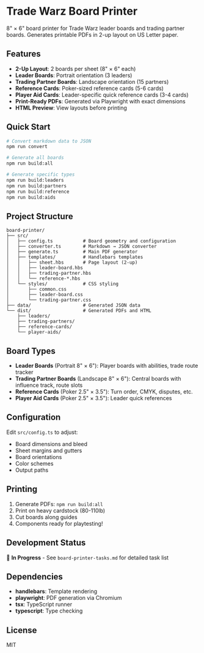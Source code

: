 # Trade Warz Board Printer

8" × 6" board printer for Trade Warz leader boards and trading partner boards. Generates printable PDFs in 2-up layout on US Letter paper.

## Features

- **2-Up Layout**: 2 boards per sheet (8" × 6" each)
- **Leader Boards**: Portrait orientation (3 leaders)
- **Trading Partner Boards**: Landscape orientation (15 partners)
- **Reference Cards**: Poker-sized reference cards (5-6 cards)
- **Player Aid Cards**: Leader-specific quick reference cards (3-4 cards)
- **Print-Ready PDFs**: Generated via Playwright with exact dimensions
- **HTML Preview**: View layouts before printing

## Quick Start

```bash
# Convert markdown data to JSON
npm run convert

# Generate all boards
npm run build:all

# Generate specific types
npm run build:leaders
npm run build:partners
npm run build:reference
npm run build:aids
```

## Project Structure

```
board-printer/
├── src/
│   ├── config.ts           # Board geometry and configuration
│   ├── converter.ts        # Markdown → JSON converter
│   ├── generate.ts         # Main PDF generator
│   ├── templates/          # Handlebars templates
│   │   ├── sheet.hbs       # Page layout (2-up)
│   │   ├── leader-board.hbs
│   │   ├── trading-partner.hbs
│   │   └── reference-*.hbs
│   └── styles/             # CSS styling
│       ├── common.css
│       ├── leader-board.css
│       └── trading-partner.css
├── data/                   # Generated JSON data
└── dist/                   # Generated PDFs and HTML
    ├── leaders/
    ├── trading-partners/
    ├── reference-cards/
    └── player-aids/
```

## Board Types

- **Leader Boards** (Portrait 8" × 6"): Player boards with abilities, trade route tracker
- **Trading Partner Boards** (Landscape 8" × 6"): Central boards with influence track, route slots
- **Reference Cards** (Poker 2.5" × 3.5"): Turn order, CMYK, disputes, etc.
- **Player Aid Cards** (Poker 2.5" × 3.5"): Leader quick references

## Configuration

Edit `src/config.ts` to adjust:
- Board dimensions and bleed
- Sheet margins and gutters
- Board orientations
- Color schemes
- Output paths

## Printing

1. Generate PDFs: `npm run build:all`
2. Print on heavy cardstock (80-110lb)
3. Cut boards along guides
4. Components ready for playtesting!

## Development Status

🚧 **In Progress** - See `board-printer-tasks.md` for detailed task list

## Dependencies

- **handlebars**: Template rendering
- **playwright**: PDF generation via Chromium
- **tsx**: TypeScript runner
- **typescript**: Type checking

## License

MIT

